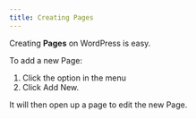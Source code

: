 ```yaml
---
title: Creating Pages
---
```

Creating **Pages** on WordPress is easy.

To add a new Page:

1. Click the option in the menu
2. Click Add New.

It will then open up a page to edit the new Page.